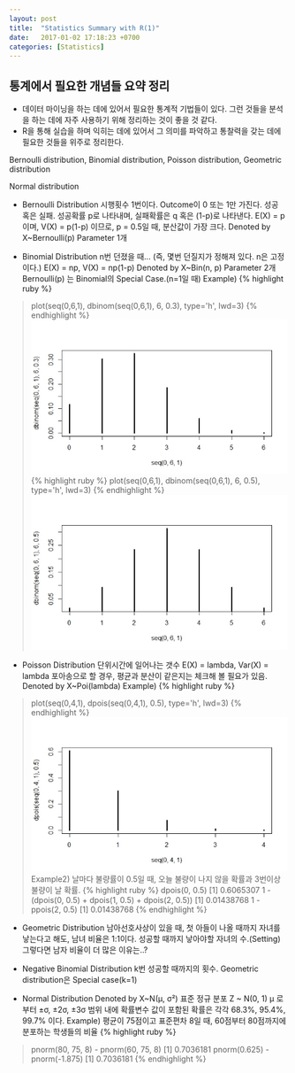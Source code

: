 ```yaml
---
layout: post
title:  "Statistics Summary with R(1)"
date:   2017-01-02 17:18:23 +0700
categories: [Statistics]
---
```



## 통계에서 필요한 개념들 요약 정리
+   데이터 마이닝을 하는 데에 있어서 필요한 통계적 기법들이 있다. 그런 것들을 분석을 하는 데에 자주 사용하기 위해 정리하는 것이 좋을 것 같다.
+	R을 통해 실습을 하며 익히는 데에 있어서 그 의미를 파악하고 통찰력을 갖는 데에 필요한 것들을 위주로 정리한다.

Bernoulli distribution, Binomial distribution, Poisson distribution, Geometric distribution

Normal distribution


+	Bernoulli Distribution
시행횟수 1번이다.
Outcome이 0 또는 1만 가진다. 성공 혹은 실패.
성공확률 p로 나타내며, 실패확률은 q 혹은 (1-p)로 나타낸다.
E(X) = p 이며, V(X) = p(1-p) 이므로, p = 0.5일 때, 분산값이 가장 크다.
Denoted by X~Bernoulli(p)
Parameter 1개

+	Binomial Distribution
n번 던졌을 때... (즉, 몇번 던질지가 정해져 있다. n은 고정이다.)
E(X) = np, V(X) = np(1-p)
Denoted by X~Bin(n, p)
Parameter 2개
Bernoulli(p) 는 Binomial의 Special Case.(n=1일 때)
Example)
{% highlight ruby %}
> plot(seq(0,6,1), dbinom(seq(0,6,1), 6, 0.3), type='h', lwd=3)
{% endhighlight %}
![Screenshot Binomial](https://raw.githubusercontent.com/yangyangii/yangyangii.github.io/master/static/img/_posts/Statistics-Summary-withR-1.jpeg  "Screenshot Binomial")
{% highlight ruby %}
> plot(seq(0,6,1), dbinom(seq(0,6,1), 6, 0.5), type='h', lwd=3)
{% endhighlight %}
![Screenshot Binomial2](https://raw.githubusercontent.com/yangyangii/yangyangii.github.io/master/static/img/_posts/Statistics-Summary-withR-2.jpeg  "Screenshot Binomial2")

+	Poisson Distribution
단위시간에 일어나는 갯수
E(X) = lambda, Var(X) = lambda
포아송으로 할 경우, 평균과 분산이 같은지는 체크해 볼 필요가 있음.
Denoted by X~Poi(lambda)
Example)
{% highlight ruby %}
> plot(seq(0,4,1), dpois(seq(0,4,1), 0.5), type='h', lwd=3)
{% endhighlight %}
![Screenshot Poissong](https://raw.githubusercontent.com/yangyangii/yangyangii.github.io/master/static/img/_posts/Statistics-Summary-withR-3.jpeg  "Screenshot Poissong")
Example2)
날마다 불량률이 0.5일 때, 오늘 불량이 나지 않을 확률과 3번이상 불량이 날 확률.
{% highlight ruby %}
> dpois(0, 0.5)
[1] 0.6065307
> 1 - (dpois(0, 0.5) + dpois(1, 0.5) + dpois(2, 0.5))
[1] 0.01438768
> 1 - ppois(2, 0.5)
[1] 0.01438768
{% endhighlight %}

+	Geometric Distribution
남아선호사상이 있을 때, 첫 아들이 나올 때까지 자녀를 낳는다고 해도, 남녀 비율은 1:1이다.
성공할 때까지 낳아야할 자녀의 수.(Setting)
그렇다면 남자 비율이 더 많은 이유는..?

+	Negative Binomial Distribution
k번 성공할 때까지의 횟수.
Geometric distribution은 Special case(k=1)

+	Normal Distribution
Denoted by X~N(μ, σ²)
표준 정규 분포
Z ~ N(0, 1)
μ 로부터 ±σ, ±2σ, ±3σ 범위 내에 확률변수 값이 포함된 확률은 각각 68.3%, 95.4%, 99.7% 이다.
Example)
평균이 75점이고 표준편차 8일 때, 60점부터 80점까지에 분포하는 학생들의 비율
{% highlight ruby %}
> pnorm(80, 75, 8) - pnorm(60, 75, 8)
[1] 0.7036181
> pnorm(0.625) - pnorm(-1.875)
[1] 0.7036181
{% endhighlight %}


